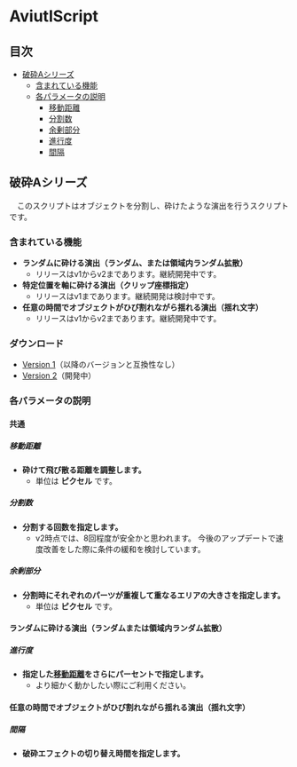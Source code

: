 # AviutlScript

## 目次
* [破砕Aシリーズ](https://github.com/H-J-Ainashi/AviutlScript#%E7%A0%B4%E7%A0%95a%E3%82%B7%E3%83%AA%E3%83%BC%E3%82%BA)
    * [含まれている機能](https://github.com/H-J-Ainashi/AviutlScript#%E5%90%AB%E3%81%BE%E3%82%8C%E3%81%A6%E3%81%84%E3%82%8B%E6%A9%9F%E8%83%BD)
    * [各パラメータの説明](https://github.com/H-J-Ainashi/AviutlScript#%E5%90%84%E3%83%91%E3%83%A9%E3%83%A1%E3%83%BC%E3%82%BF%E3%81%AE%E8%AA%AC%E6%98%8E)
        * [移動距離](https://github.com/H-J-Ainashi/AviutlScript#%E7%A7%BB%E5%8B%95%E8%B7%9D%E9%9B%A2)
        * [分割数](https://github.com/H-J-Ainashi/AviutlScript#%E5%88%86%E5%89%B2%E6%95%B0)
        * [余剰部分](https://github.com/H-J-Ainashi/AviutlScript#%E4%BD%99%E5%89%B0%E9%83%A8%E5%88%86)
        * [進行度](https://github.com/H-J-Ainashi/AviutlScript#%E9%80%B2%E8%A1%8C%E5%BA%A6)
        * [間隔](https://github.com/H-J-Ainashi/AviutlScript#%E9%96%93%E9%9A%94)

## 破砕Aシリーズ
　このスクリプトはオブジェクトを分割し、砕けたような演出を行うスクリプトです。

### 含まれている機能
* **ランダムに砕ける演出（ランダム、または領域内ランダム拡散）**
    * リリースはv1からv2まであります。継続開発中です。
* **特定位置を軸に砕ける演出（クリップ座標指定）**
    * リリースはv1まであります。継続開発は検討中です。
* **任意の時間でオブジェクトがひび割れながら揺れる演出（揺れ文字）**
    * リリースはv1からv2まであります。継続開発中です。

### ダウンロード
* [Version 1](https://github.com/H-J-Ainashi/AviutlScript/blob/main/%E7%A0%B4%E7%A0%95A/@%E7%A0%B4%E7%A0%95Av1.zip?raw=true)（以降のバージョンと互換性なし）
* [Version 2](https://github.com/H-J-Ainashi/AviutlScript/blob/main/%E7%A0%B4%E7%A0%95A/@%E7%A0%B4%E7%A0%95Av2.zip?raw=true)（開発中）

### 各パラメータの説明
#### 共通
##### 移動距離
* **砕けて飛び散る距離を調整します。**
    * 単位は **ピクセル** です。
##### 分割数
* **分割する回数を指定します。**
    * v2時点では、8回程度が安全かと思われます。
    今後のアップデートで速度改善をした際に条件の緩和を検討しています。
##### 余剰部分
* **分割時にそれぞれのパーツが重複して重なるエリアの大きさを指定します。**
    * 単位は **ピクセル** です。

#### ランダムに砕ける演出（ランダムまたは領域内ランダム拡散）
##### 進行度
* **指定した[移動距離](https://github.com/H-J-Ainashi/AviutlScript#%E7%A7%BB%E5%8B%95%E8%B7%9D%E9%9B%A2)をさらにパーセントで指定します。**
    * より細かく動かしたい際にご利用ください。

#### 任意の時間でオブジェクトがひび割れながら揺れる演出（揺れ文字）
##### 間隔
* **破砕エフェクトの切り替え時間を指定します。**

#### 